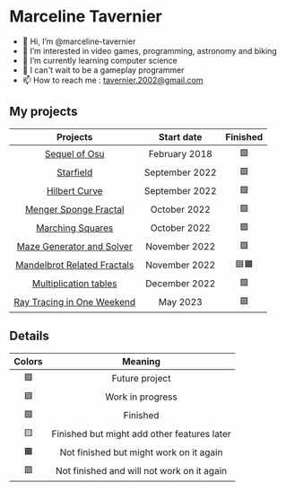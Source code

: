 # Marceline Tavernier

- 👋 Hi, I’m @marceline-tavernier
- 👀 I’m interested in video games, programming, astronomy and biking
- 🌱 I’m currently learning computer science
- 💞️ I can't wait to be a gameplay programmer
- 📫 How to reach me : tavernier.2002@gmail.com

## My projects

| Projects | Start date | Finished |
| :---: | :---: | :---: |
| [Sequel of Osu](https://github.com/marceline-tavernier/sequel-osu) | February 2018 | 🟩 |
| [Starfield](https://github.com/marceline-tavernier/starfield) | September 2022 | 🟩 |
| [Hilbert Curve](https://github.com/marceline-tavernier/hilbert-curve) | September 2022 | 🟩 | <!-- 3D -->
| [Menger Sponge Fractal](https://github.com/marceline-tavernier/menger-sponge-fractal) | October 2022 | 🟩 |
| [Marching Squares](https://github.com/marceline-tavernier/marching-squares) | October 2022 | 🟩 | <!-- 3D -->
| [Maze Generator and Solver](https://github.com/marceline-tavernier/maze-generator-solver) | November 2022 | 🟩 |
| [Mandelbrot Related Fractals](https://github.com/marceline-tavernier/mandelbrot-related-fractals) | November 2022 | 🟦🟧 |
| [Multiplication tables](https://github.com/marceline-tavernier/multiplication-tables) | December 2022 | 🟩 |
| [Ray Tracing in One Weekend](https://github.com/marceline-tavernier/ray-tracing-weekend) | May 2023 | 🟩 | <!-- GPU -->

## Details

| Colors | Meaning |
| :---: | :---: |
| 🟪 | Future project |
| 🟦 | Work in progress |
| 🟩 | Finished |
| 🟨 | Finished but might add other features later |
| 🟧 | Not finished but might work on it again |
| 🟥 | Not finished and will not work on it again |
